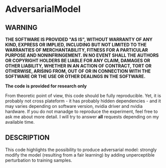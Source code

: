 # AdversarialModel

## WARNING

**THE SOFTWARE IS PROVIDED "AS IS", WITHOUT WARRANTY OF ANY KIND, EXPRESS OR IMPLIED, INCLUDING BUT NOT LIMITED TO THE WARRANTIES OF MERCHANTABILITY, FITNESS FOR A PARTICULAR PURPOSE AND NONINFRINGEMENT. IN NO EVENT SHALL THE AUTHORS OR COPYRIGHT HOLDERS BE LIABLE FOR ANY CLAIM, DAMAGES OR OTHER LIABILITY, WHETHER IN AN ACTION OF CONTRACT, TORT OR OTHERWISE, ARISING FROM, OUT OF OR IN CONNECTION WITH THE SOFTWARE OR THE USE OR OTHER DEALINGS IN THE SOFTWARE.**

**The code is provided for research only**

From theoretic point of view, this code should be fully reproducible.
Yet, it is probably not cross plateform - it has probably hidden dependencies - and it may varies depending on software version, nvidia driver and nvidia hardware.
If you do not manadge to reproduce the experiment, feel free to ask me about more detail.
I will try to answer **all** requests depending on my available time.

## DESCRIPTION

This code highlights the possibility to produce adversarial model: strongly modify the model (resulting from a fair learning) by adding unperceptible perturbation to training samples.

